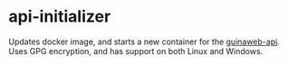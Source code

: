 # api-initializer
Updates docker image, and starts a new container for the [guinaweb-api](https://github.com/Gustavisk13/guinaweb-api). Uses GPG encryption, and has support on both Linux and Windows.
